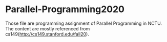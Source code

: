 # Parallel-Programming2020
Those file are programming assignment of Parallel Programming in NCTU. The content are mostly referenced from cs149(http://cs149.stanford.edu/fall20).
